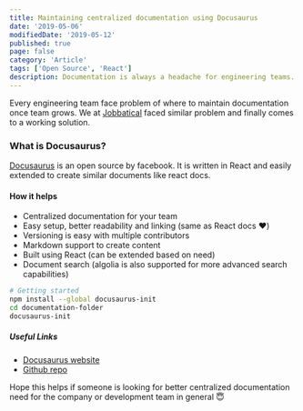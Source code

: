 ```yaml
---
title: Maintaining centralized documentation using Docusaurus
date: '2019-05-06'
modifiedDate: '2019-05-12'
published: true
page: false
category: 'Article'
tags: ['Open Source', 'React']
description: Documentation is always a headache for engineering teams. Once engineering teams start growing, its very difficult to on-board engineers. Docusaurus was a react based documentation tool created by facebook to centralize your documentation.
---
```


Every engineering team face problem of where to maintain documentation once team grows. We at [Jobbatical](https://jobbatical.com?ref=learnwithparam.com) faced similar problem and finally comes to a working solution.

### What is Docusaurus?

[Docusaurus](https://docusaurus.io/) is an open source by facebook. It is written in React and easily extended to create similar documents like react docs.

#### How it helps

- Centralized documentation for your team
- Easy setup, better readability and linking (same as React docs ❤️)
- Versioning is easy with multiple contributors
- Markdown support to create content
- Built using React (can be extended based on need)
- Document search (algolia is also supported for more advanced search capabilities)

```bash
# Getting started
npm install --global docusaurus-init
cd documentation-folder
docusaurus-init
```

##### Useful Links

- [Docusaurus website](https://docusaurus.io/)
- [Github repo](https://github.com/facebook/docusaurus)

Hope this helps if someone is looking for better centralized documentation need for the company or development team in general 😇
